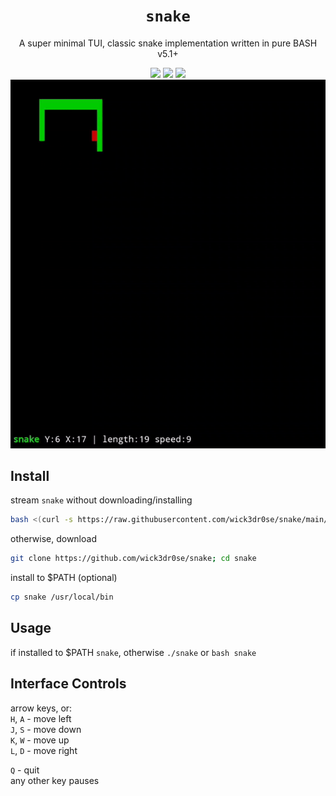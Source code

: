 <div align="center">
<h1><code>snake</code></h1>
<p>A super minimal TUI, classic snake implementation written in pure BASH v5.1+</p>
<img src="https://shields.io/badge/made-with%20%20bash-green?style=flat-square&color=d5c4a1&labelColor=1d2021&logo=gnu-bash">
<img src=https://img.shields.io/badge/Maintained%3F-yes-green.svg></img>  
<a href="https://discord.gg/W4mQqNnfSq">
<img src="https://discordapp.com/api/guilds/913584348937207839/widget.png?style=shield"/></a>
<img src="./snake.gif">
</div>

## Install
stream `snake` without downloading/installing
```bash
bash <(curl -s https://raw.githubusercontent.com/wick3dr0se/snake/main/snake)
```

otherwise, download
```bash
git clone https://github.com/wick3dr0se/snake; cd snake
```

install to $PATH (optional)
```bash
cp snake /usr/local/bin
```

## Usage
if installed to $PATH `snake`, otherwise `./snake` or `bash snake`

## Interface Controls
arrow keys, or:  
`H`, `A` - move left  
`J`, `S` - move down   
`K`, `W` - move up  
`L`, `D` - move right

`Q` - quit  
any other key pauses
